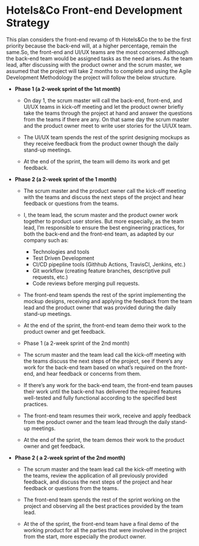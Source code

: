 # Hotels&Co Front-end Development Strategy


This plan considers the front-end revamp of th Hotels&Co the to be the first priority because the back-end will, at a higher percentage, remain the same.So, the front-end and UI/UX teams are the most concerned although the back-end team would be assigned tasks as the need arises.
As the team lead, after discussing with the product owner and the scrum master, we assumed that the project will take 2 months to complete and using the Agile Development Methodology the project will follow the below structure.

* **Phase 1 (a 2-week sprint of the 1st month)**

    * On day 1, the scrum master will call the back-end, front-end, and UI/UX teams in kick-off meeting and let the product owner briefly take the teams through the project at hand and answer the questions from the teams if there are any. On that same day the scrum master and the product owner meet to write user stories for the UI/UX team.

    * The UI/UX team spends the rest of the sprint designing mockups as they receive feedback from the product owner though the daily stand-up meetings.

    * At the end of the sprint, the team will demo its work and get feedback.


* **Phase 2 (a 2-week sprint of the 1 month)**


    * The scrum master and the product owner call the kick-off meeting with the teams and discuss the next steps of the project and hear feedback or questions from the teams.

    * I, the team lead, the scrum master and the product owner work together to product user stories. But more especially, as the team lead, I’m responsible to ensure the best engineering practices, for both the back-end and the front-end team, as adapted by our company such as: 

        * Technologies and tools
        * Test Driven Development
        * CI/CD pipepline tools (Githhub Actions, TravisCI, Jenkins, etc.)
        * Git workflow (creating feature branches, descriptive pull requests, etc.)
        * Code reviews before merging pull requests.


    * The front-end team spends the rest of the sprint implementing the mockup designs, receiving and applying the feedback from the team lead and the product owner that was provided during the daily stand-up meetings.

    * At the end of the sprint, the front-end team demo their work to the product owner and get feedback.

    * Phase 1 (a 2-week sprint of the 2nd month)

    * The scrum master and the team lead call the kick-off meeting with the teams discuss the next steps of the project, see if there’s any work for the back-end team based on what’s required on the front-end, and hear feedback or concerns from them.

    * If there’s any work for the back-end team, the front-end team pauses their work until the back-end has delivered the required features well-tested and fully functional according to the specified best practices.

    * The front-end team resumes their work, receive and apply feedback from the product owner and the team lead through the daily stand-up meetings. 

    * At the end of the sprint, the team demos their work to the product owner and get feedback.

* **Phase 2 ( a 2-week sprint of the 2nd month)** 

    * The scrum master and the team lead call the kick-off meeting with the teams, review the application of all previously provided feedback, and discuss the next steps of the project and hear feedback or questions from the teams.

    * The front-end team spends the rest of the sprint working on the project and observing all the best practices provided by the team lead.

    * At the of the sprint, the front-end team have a final  demo of the working product for all the parties that were involved in the project from the start, more especially the product owner.
